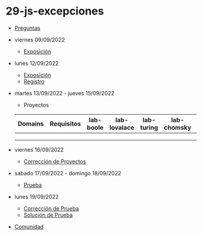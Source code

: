 # 29-js-excepciones

- [Preguntas](https://escuela.it/cursos/curso-recurrencia-desarrollo-software/clase/patron)
- viernes 09/09/2022
  - [Exposición](https://escuela.it/cursos/curso-recurrencia-desarrollo-software/clase/patron)
- lunes 12/09/2022
  - [Exposición](https://escuela.it/cursos/curso-recurrencia-desarrollo-software/clase/patron)
  - [Registro](https://forms.gle/pA2QvsW32P4KtTD77)
- martes 13/09/2022 - jueves 15/09/2022
  - Proyectos
  
  |Domains|Requisitos|lab-boole|lab-lovalace|lab-turing|lab-chomsky|lab-bernersLee|
  |-------|----------|---------|------------|----------|-----------|--------------|
  |       |          |         |            |          |           |              |
  |       |          |         |            |          |           |              |
  |       |          |         |            |          |           |              |
- viernes 16/09/2022
  - [Corrección de Proyectos](https://escuela.it/cursos/curso-recurrencia-desarrollo-software/clase/patron)
- sabado 17/09/2022 - domingo 18/09/2022
  - [Prueba](https://forms.gle/hB9UJoN2PYiexctH8)
- lunes 19/09/2022
  - [Corrección de Prueba](https://escuela.it/cursos/curso-recurrencia-desarrollo-software/clase/patron)
  - [Solución de Prueba](https://docs.google.com/spreadsheets/d/1Uwtqa5VdD5wK2X7eLgkS6_th16aPnsW8pa5Ft2TyLPo/edit#gid=0)
- [Comunidad](https://app.slack.com/client/T02S3KYD464/C02TFTADQUX)
